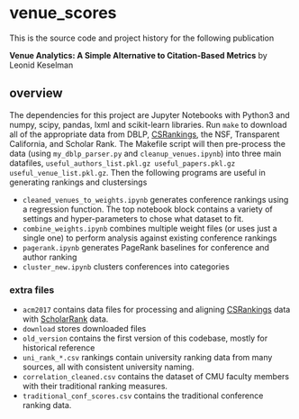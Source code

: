# venue_scores
This is the source code and project history for the following publication

**Venue Analytics: A Simple Alternative to Citation-Based Metrics** by Leonid Keselman

## overview
The dependencies for this project are Jupyter Notebooks with Python3 and numpy, scipy, pandas, lxml and scikit-learn libraries. Run `make` to download all of the appropriate data from DBLP, [CSRankings](https://github.com/emeryberger/CSrankings), the NSF, Transparent California, and Scholar Rank. The Makefile script will then pre-process the data (using `my_dblp_parser.py` and `cleanup_venues.ipynb`) into three main datafiles, `useful_authors_list.pkl.gz useful_papers.pkl.gz useful_venue_list.pkl.gz`.  Then the following programs are useful in generating rankings and clustersings
* `cleaned_venues_to_weights.ipynb` generates conference rankings using a regression function. The top notebook block contains a variety of settings and hyper-parameters to chose what dataset to fit.
* `combine_weights.ipynb` combines multiple weight files (or uses just a single one) to perform analysis against existing conference rankings 
* `pagerank.ipynb` generates PageRank baselines for conference and author ranking
* `cluster_new.ipynb` clusters conferences into categories

### extra files
* `acm2017` contains data files for processing and aligning [CSRankings](https://github.com/emeryberger/CSrankings) data with [ScholarRank](http://www.dabi.temple.edu/~vucetic/CSranking/details/) data. 
* `download` stores downloaded files
* `old_version` contains the first version of this codebase, mostly for historical reference
* `uni_rank_*.csv` rankings contain university ranking data from many sources, all with consistent university naming.
* `correlation_cleaned.csv` contains the dataset of CMU faculty members with their traditional ranking measures.
* `traditional_conf_scores.csv` contains the traditional conference ranking data. 
